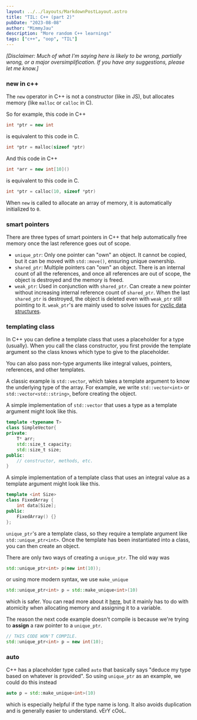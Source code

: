 ```yaml
---
layout: ../../layouts/MarkdownPostLayout.astro
title: "TIL: C++ (part 2)"
pubDate: "2023-08-08"
author: "MimmyJau"
description: "More random C++ learnings"
tags: ["c++", "oop", "TIL"]
---
```


*\[Disclaimer: Much of what I'm saying here is likely to be wrong, partially wrong, or a major oversimplification. If you have any suggestions, please let me know.\]*

### new in c++
The `new` operator in C++ is not a constructor (like in JS), but allocates memory (like `malloc` or `calloc` in C). 

So for example, this code in C++
``` cpp
int *ptr = new int
```
is equivalent to this code in C.
``` c
int *ptr = malloc(sizeof *ptr)
```

And this code in C++
``` cpp
int *arr = new int[10]()
```
is equivalent to this code in C.
``` c
int *ptr = calloc(10, sizeof *ptr)
```

When `new` is called to allocate an array of memory, it is automatically initialized to `0`. 

### smart pointers

There are three types of smart pointers in C++ that help automatically free memory once the last reference goes out of scope.
- `unique_ptr`: Only one pointer can "own" an object. It cannot be copied, but it can be moved with `std::move()`, ensuring unique ownership. 
- `shared_ptr`: Multiple pointers can "own" an object. There is an internal count of all the references, and once all references are out of scope, the object is destroyed and the memory is freed.
- `weak_ptr`: Used in conjunction with `shared_ptr`. Can create a new pointer without increasing internal reference count of `shared_ptr`. When the last `shared_ptr` is destroyed, the object is deleted even with `weak_ptr` still pointing to it. `weak_ptr`'s are mainly used to solve issues for [cyclic data structures](https://stackoverflow.com/a/7473652/).

### templating class

In C++ you can define a template class that uses a placeholder for a type (usually). When you call the class constructor, you first provide the template argument so the class knows which type to give to the placeholder. 

You can also pass non-type arguments like integral values, pointers, references, and other templates. 

A classic example is `std::vector`, which takes a template argument to know the underlying type of the array. For example, we write `std::vector<int>` or `std::vector<std::string>`, before creating the object. 

A simple implementation of `std::vector` that uses a type as a template argument might look like this.
```cpp
template <typename T>
class SimpleVector{
private:
    T* arr;
    std::size_t capacity;
    std::size_t size;
public:
    // constructor, methods, etc.
}
```

A simple implementation of a template class that uses an integral value as a template argument might look like this.
```cpp
template <int Size>
class FixedArray {
    int data[Size];
public:
    FixedArray() {}
};
```

`unique_ptr`'s are a template class, so they require a template argument like `std::unique_ptr<int>`. Once the template has been instantiated into a class, you can then create an object. 

There are only two ways of creating a `unique_ptr`. The old way was
``` cpp
std::unique_ptr<int> p(new int(10));
```
or using more modern syntax, we use `make_unique`
``` cpp
std::unique_ptr<int> p = std::make_unique<int>(10)
```
which is safer. You can read more about it [here](https://stackoverflow.com/q/37514509), but it mainly has to do with atomicity when allocating memory and assigning it to a variable.

The reason the next code example doesn't compile is because we're trying to **assign** a raw pointer to a `unique_ptr`. 
```cpp
// THIS CODE WON'T COMPILE.
std::unique_ptr<int> p = new int(10);
```

### auto
C++ has a placeholder type called `auto` that basically says "deduce my type based on whatever is provided". So using `unique_ptr` as an example, we could do this instead
``` cpp
auto p = std::make_unique<int>(10)
```
which is especially helpful if the type name is long. It also avoids duplication and is generally easier to understand. vErY cOoL.
